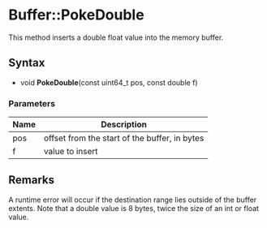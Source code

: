 # Buffer::PokeDouble #
This method inserts a double float value into the memory buffer.

## Syntax ##
- void **PokeDouble**(const uint64_t pos, const double f)

### Parameters ###
| Name | Description |
| ----- | ----- |
| pos | offset from the start of the buffer, in bytes |
| f | value to insert |

## Remarks ##
A runtime error will occur if the destination range lies outside of the buffer extents. Note that a double value is 8 bytes, twice the size of an int or float value.
